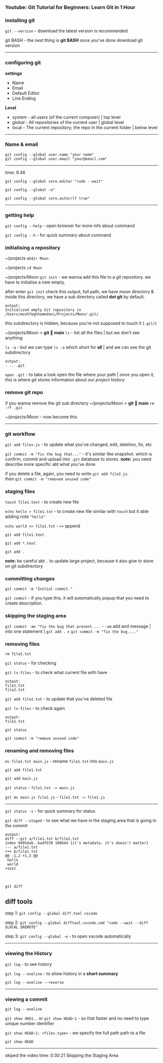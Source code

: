 ### Youtube: Git Tutorial for Beginners: Learn Git in 1 Hour

### installing git
`git --version` - download the latest version is recommended 

git BASH - the next thing is **git BASH** once you've done download git version

---

### configuring git

**settings**
* Name
* Email
* Default Editor
* Line Ending

**Level**
* system - all users (of the current computer) | top level
* global - All repositories of the current user | global level
* local - The current repository; the repo in the current folder | below level

---
### Name & email
```
git config --global user.name "your name"
git config --global user.email "your@email.com"
```

---
time: 9.46

`git config --global core.editor "code --wait"`

`git config --global -e"`

`git config --global core.autocrlf true"`

---

### getting help

`git config --help` - open browser for more info about command

`git config --h` - for quick summary about command


### initialising a repository
~/projects
`mkdir Moon`

~/projects
`cd Moon`

~/projects/Moon
`git init` - we wanna add this file to a git repository. we have to initialise a new empty.  

after enter `git init` check this output, full path, we have moon directory & inside this directory, we have a sub directory called **dot git** by default.
```
output:
Initialized empty Git repository in /Users/moshfeghhamedani/Projects/Moon/.git/
```

this subdirectory is hidden, because you're not supposed to touch it (`.git/`)

~/projects/Moon > **git 🌿 main**
`ls` - list all the files | but we don't see anything

`ls -a` - but we can type `ls -a` which short for **all** | and we can see the git subdirectory

```
output:
. .. .git
```

`open .git` - to take a look open the file where your path | once you open it, this is where git stores information about our *project history*


### remove git repo
if you wanna remove the git sub directory
~/projects/Moon > **git 🌿 main**
`rm -rf .git`

*~/projects/Moon* - now become this

--- 

### git workflow
`git add files.js` - to update what you've changed, edit, deletion, fix, etc

`git commit -m "fix the bug that..."` - it's similar like snapshot. which is confirm, commit and upload into `.git` database to stores. **note:** you need describe more specific abt what you've done

if you delete a file, again, you need to write `git add file2.js`.<br>
then `git commit -m "removed unused code"`

### staging files

`touch file1.text` - to create new file

`echo hello > file1.txt` - to create new file similar with `touch` but it able adding note `"hello"`

`echo world >> file1.txt` - `>>` append

`git add file1.text`

`git add *.text`

`git add .`

**note:** be careful abt `.` to update large project, because it also give to store on git subdirectory 


### committing changes

`git commit -m "Initial commit."`

`git commit` - if you type this, it will automatically popup that you need to create description. 

### skipping the staging area

`git commit -am "fix the bug that prevent....` - `-am` add and message | into one statement | `git add .` + `git commit -m "fix the bug...."`


### removing files

`rm file2.txt`

`git status` - for checking

`git ls-files` - to check what current file with have

```
output:
file1.txt
file2.txt
```

`git add file2.txt` - to update that you've deleted file

`git ls-files` - to check again

```
output:
file1.txt

```

`git status`

`git commit -m "remove unused code"`


### renaming and removing files

`mv file1.txt main.js` - rename `file1.txt` into `main.js`

`git add file1.txt`

`git add main.js`

`git status` - `file1.txt -> main.js`

`git mv main.js file1.js` - `file1.txt -> file1.js`

----

`git status -s` - for quick summary for status

`git diff --staged` - to see what we have in the staging area that is going in the commit

```
output: 
diff --git a/file1.txt b/file1.txt
index 94954ab..badfb70 100644 {it's metadata. it's doesn't matter}
--- a/file1.txt
+++ b/file1.txt
@@ -1,2 +1,3 @@
 hello
 world
+test
```

<br>

`git diff`


## **diff tools**

step 1: `git config --global diff.tool vscode`

step 2: `git config --global difftool.vscode.cmd "code --wait --diff $LOCAL $REMOTE"`

step 3: `git config --global -e` - to open vscode automatically

----

### viewing the History

`git log` - to see history

`git log --oneline` - to show history in a **short summary**

`git log --oneline --reverse` 

----

### viewing a commit

`git log --oneline`

`git show d601..` or `git show HEAD~1` - so that faster and no need to type unique number identifier 

`git show HEAD~1: <files.type>` - we specify the full path path to a file 

`git show HEAD`







----
skiped the video
time: 0:30:21 Skipping the Staging Area

